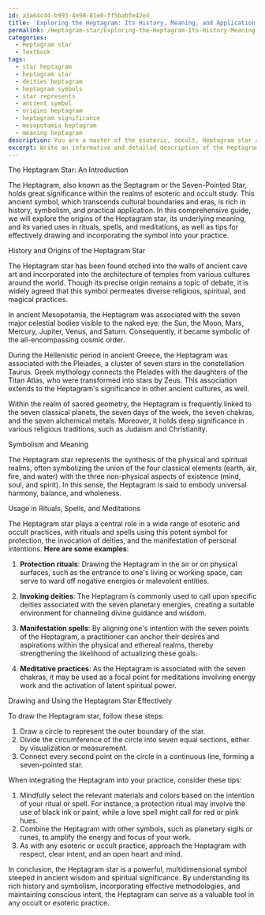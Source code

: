 ```yaml
---
id: a3a64c44-b993-4e90-81e0-ff5babfe42e4
title: 'Exploring the Heptagram: Its History, Meaning, and Application'
permalink: /Heptagram-star/Exploring-the-Heptagram-Its-History-Meaning-and-Application/
categories:
  - Heptagram star
  - Textbook
tags:
  - star heptagram
  - heptagram star
  - deities heptagram
  - heptagram symbols
  - star represents
  - ancient symbol
  - origins heptagram
  - heptagram significance
  - mesopotamia heptagram
  - meaning heptagram
description: You are a master of the esoteric, occult, Heptagram star and education, you have written many textbooks on the subject in ways that provide students with rich and deep understanding of the subject. You are being asked to write textbook-like sections on a topic and you do it with full context, explainability, and reliability in accuracy to the true facts of the topic at hand, in a textbook style that a student would easily be able to learn from, in a rich, engaging, and contextual way. Always include relevant context (such as formulas and history), related concepts, and in a way that someone can gain deep insights from.
excerpt: Write an informative and detailed description of the Heptagram star, covering its history, symbolism, usage, and significance within the occult. Include any relevant rituals, spells, or meditations that incorporate the Heptagram star, as well as tips on how to use and draw it effectively. Aim to provide a comprehensive and valuable resource for those looking to learn about and understand the deeper aspects of the Heptagram star within the realm of esoteric and occult study.
---
```

The Heptagram Star: An Introduction

The Heptagram, also known as the Septagram or the Seven-Pointed Star, holds great significance within the realms of esoteric and occult study. This ancient symbol, which transcends cultural boundaries and eras, is rich in history, symbolism, and practical application. In this comprehensive guide, we will explore the origins of the Heptagram star, its underlying meaning, and its varied uses in rituals, spells, and meditations, as well as tips for effectively drawing and incorporating the symbol into your practice.

History and Origins of the Heptagram Star

The Heptagram star has been found etched into the walls of ancient cave art and incorporated into the architecture of temples from various cultures around the world. Though its precise origin remains a topic of debate, it is widely agreed that this symbol permeates diverse religious, spiritual, and magical practices.

In ancient Mesopotamia, the Heptagram was associated with the seven major celestial bodies visible to the naked eye: the Sun, the Moon, Mars, Mercury, Jupiter, Venus, and Saturn. Consequently, it became symbolic of the all-encompassing cosmic order.

During the Hellenistic period in ancient Greece, the Heptagram was associated with the Pleiades, a cluster of seven stars in the constellation Taurus. Greek mythology connects the Pleiades with the daughters of the Titan Atlas, who were transformed into stars by Zeus. This association extends to the Heptagram's significance in other ancient cultures, as well.

Within the realm of sacred geometry, the Heptagram is frequently linked to the seven classical planets, the seven days of the week, the seven chakras, and the seven alchemical metals. Moreover, it holds deep significance in various religious traditions, such as Judaism and Christianity.

Symbolism and Meaning

The Heptagram star represents the synthesis of the physical and spiritual realms, often symbolizing the union of the four classical elements (earth, air, fire, and water) with the three non-physical aspects of existence (mind, soul, and spirit). In this sense, the Heptagram is said to embody universal harmony, balance, and wholeness.

Usage in Rituals, Spells, and Meditations

The Heptagram star plays a central role in a wide range of esoteric and occult practices, with rituals and spells using this potent symbol for protection, the invocation of deities, and the manifestation of personal intentions. **Here are some examples**:

1. **Protection rituals**: Drawing the Heptagram in the air or on physical surfaces, such as the entrance to one's living or working space, can serve to ward off negative energies or malevolent entities.

2. **Invoking deities**: The Heptagram is commonly used to call upon specific deities associated with the seven planetary energies, creating a suitable environment for channeling divine guidance and wisdom.

3. **Manifestation spells**: By aligning one's intention with the seven points of the Heptagram, a practitioner can anchor their desires and aspirations within the physical and ethereal realms, thereby strengthening the likelihood of actualizing these goals.

4. **Meditative practices**: As the Heptagram is associated with the seven chakras, it may be used as a focal point for meditations involving energy work and the activation of latent spiritual power.

Drawing and Using the Heptagram Star Effectively

To draw the Heptagram star, follow these steps:

1. Draw a circle to represent the outer boundary of the star.
2. Divide the circumference of the circle into seven equal sections, either by visualization or measurement.
3. Connect every second point on the circle in a continuous line, forming a seven-pointed star.

When integrating the Heptagram into your practice, consider these tips:

1. Mindfully select the relevant materials and colors based on the intention of your ritual or spell. For instance, a protection ritual may involve the use of black ink or paint, while a love spell might call for red or pink hues.
2. Combine the Heptagram with other symbols, such as planetary sigils or runes, to amplify the energy and focus of your work.
3. As with any esoteric or occult practice, approach the Heptagram with respect, clear intent, and an open heart and mind.

In conclusion, the Heptagram star is a powerful, multidimensional symbol steeped in ancient wisdom and spiritual significance. By understanding its rich history and symbolism, incorporating effective methodologies, and maintaining conscious intent, the Heptagram can serve as a valuable tool in any occult or esoteric practice.
